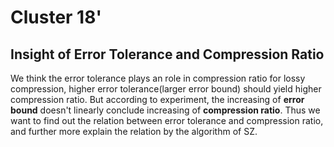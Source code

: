 # Cluster 18'

## Insight of Error Tolerance and Compression Ratio

We think the error tolerance plays an role in compression ratio for lossy compression, higher error tolerance(larger error bound) should yield higher compression ratio. But according to experiment, the increasing of __error bound__ doesn't linearly conclude increasing of __compression ratio__. Thus we want to find out the relation between error tolerance and compression ratio, and further more explain the relation by the algorithm of SZ.
